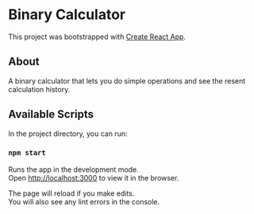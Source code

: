 # Binary Calculator

This project was bootstrapped with [Create React App](https://github.com/facebook/create-react-app).

## About

A binary calculator that lets you do simple operations and see the resent calculation history.


## Available Scripts

In the project directory, you can run:

### `npm start`

Runs the app in the development mode.<br />
Open [http://localhost:3000](http://localhost:3000) to view it in the browser.

The page will reload if you make edits.<br />
You will also see any lint errors in the console.

